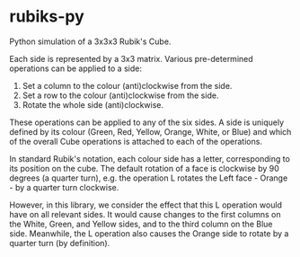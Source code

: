 # rubiks-py

Python simulation of a 3x3x3 Rubik's Cube.

Each side is represented by a 3x3 matrix. Various pre-determined operations can be applied to a side:

1. Set a column to the colour (anti)clockwise from the side.
2. Set a row to the colour (anti)clockwise from the side.
3. Rotate the whole side (anti)clockwise.

These operations can be applied to any of the six sides. A side is uniquely defined by its colour (Green, Red, Yellow, 
Orange, White, or Blue) and which of the overall Cube operations is attached to each of the operations.

In standard Rubik's notation, each colour side has a letter, corresponding to its position on the cube.
The default rotation of a face is clockwise by 90 degrees (a quarter turn), 
e.g. the operation L rotates the Left face - Orange - by a quarter turn clockwise.

However, in this library, we consider the effect that this L operation would have on all relevant sides.
It would cause changes to the first columns on the White, Green, and Yellow sides,
and to the third column on the Blue side. Meanwhile, the L operation also causes the Orange side to rotate by a quarter
turn (by definition).
